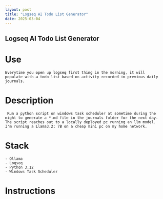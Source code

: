 ```yaml
---
layout: post
title: "Logseq AI Todo List Generator"
date: 2025-03-04
---
```


## Logseq AI Todo List Generator
# Use
    Everytime you open up logseq first thing in the morning, it will populate with a todo list based on activity recorded in previous daily journals.

# Description
     Run a python script on windows task scheduler at sometime during the night to generate a *.md file in the journals folder for the next day. The script reaches out to a locally deployed pc running an llm model. I'm running a Llama3.2: 7B on a cheap mini pc on my home network.

# Stack
    - Ollama
    - Logseq
    - Python 3.12
    - Windows Task Scheduler

# Instructions